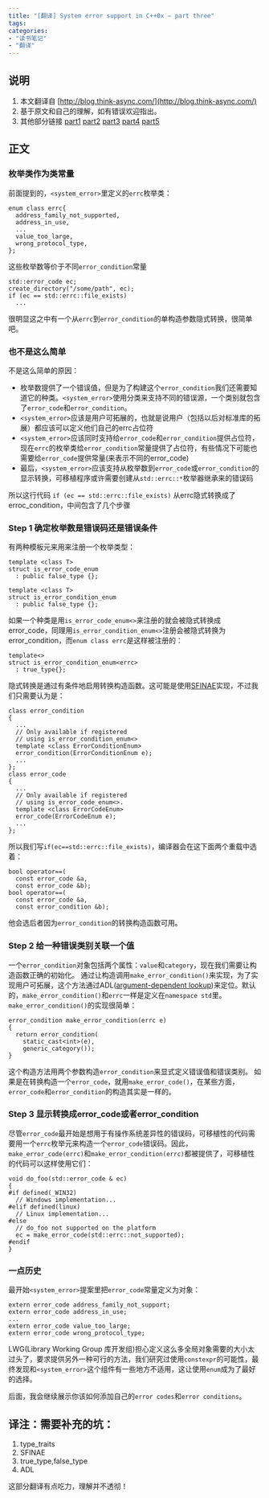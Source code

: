 ```yaml
---
title: "[翻译] System error support in C++0x – part three"
tags: 
categories: 
- "读书笔记"
- "翻译"
---
```


## 说明
1. 本文翻译自 [http://blog.think-async.com/](http://blog.think-async.com/)
2. 基于原文和自己的理解，如有错误欢迎指出。
3. 其他部分链接
[part1](https://blog.eluvk.cn/?p=258) [part2](https://blog.eluvk.cn/?p=262) [part3](https://blog.eluvk.cn/?p=264) [part4](https://blog.eluvk.cn/?p=266) [part5](https://blog.eluvk.cn/?p=267)

## 正文
### 枚举类作为类常量
前面提到的，`<system_error>`里定义的`errc`枚举类：
```
enum class errc{
  address_family_not_supported,
  address_in_use,
  ...
  value_too_large,
  wrong_protocol_type,
};
```
这些枚举数等价于不同`error_condition`常量
```
std::error_code ec;
create_directory("/some/path", ec);
if (ec == std::errc::file_exists)
  ...
```
很明显这之中有一个从`errc`到`error_condition`的单构造参数隐式转换，很简单吧。

### 也不是这么简单
不是这么简单的原因：
- 枚举数提供了一个错误值，但是为了构建这个`error_condition`我们还需要知道它的种类。`<system_error>`使用分类来支持不同的错误源，一个类别就包含了`error_code`和`error_condition`。
- `<system_error>`应该是用户可拓展的，也就是说用户（包括以后对标准库的拓展）都应该可以定义他们自己的errc占位符
- `<system_error>`应该同时支持给`error_code`和`error_condition`提供占位符，现在`errc`的枚举类给`error_condition`常量提供了占位符，有些情况下可能也需要给`error_code`提供常量(来表示不同的error_code)
- 最后，`<system_error>`应该支持从枚举数到`error_code`或`error_condition`的显示转换，可移植程序或许需要创建从`std::errc::*`枚举器继承来的错误码

所以这行代码
`if (ec == std::errc::file_exists)`
从errc隐式转换成了erroc_condition，中间包含了几个步骤

### Step 1 确定枚举数是错误码还是错误条件
有两种模板元来用来注册一个枚举类型：
```
template <class T>
struct is_error_code_enum
  : public false_type {};

template <class T>
struct is_error_condition_enum
  : public false_type {};
```
如果一个种类是用`is_error_code_enum<>`来注册的就会被隐式转换成error_code，同理用`is_error_condition_enum<>`注册会被隐式转换为error_condition，而`enum class errc`是这样被注册的：
```
template<>
struct is_error_condition_enum<errc>
  : true_type{};
```
隐式转换是通过有条件地启用转换构造函数。这可能是使用[SFINAE](https://en.wikipedia.org/wiki/Substitution_failure_is_not_an_error)实现，不过我们只需要认为是：
```
class error_condition
{
  ...
  // Only available if registered
  // using is_error_condition_enum<>
  template <class ErrorConditionEnum>
  error_condition(ErrorConditionEnum e);
  ...
};
class error_code
{
  ...
  // Only available if registered
  // using is_error_code_enum<>.
  template <class ErrorCodeEnum>
  error_code(ErrorCodeEnum e);
  ...
};
```
所以我们写`if(ec==std::errc::file_exists)`，编译器会在这下面两个重载中选着：
```
bool operator==(
  const error_code &a,
  const error_code &b);
bool operator==(
  const error_code &a,
  const error_condition &b);
```
他会选后者因为`error_condition`的转换构造函数可用。

### Step 2 给一种错误类别关联一个值
一个`error_condition`对象包括两个属性：`value`和`category`，现在我们需要让构造函数正确的初始化。
通过让构造调用`make_error_condition()`来实现，为了实现用户可拓展，这个方法通过ADL([argument-dependent lookup]())来定位。默认的，`make_error_condition()`和`errc`一样是定义在`namespace std`里。
`make_error_condition()`的实现很简单：
```
error_condition make_error_condition(errc e)
{
  return error_condition(
    static_cast<int>(e),
	generic_category());
}
```
这个构造方法用两个参数构造`error_condition`来显式定义错误值和错误类别。
如果是在转换构造一个`error_code`，就用`make_error_code()`，在某些方面，`error_code`和`error_condition`的构造其实是一样的。

### Step 3 显示转换成error_code或者error_condition
尽管`error_code`最开始是想用于有操作系统差异性的错误码，可移植性的代码需要用一个`errc`枚举元来构造一个`error_code`错误码。因此，`make_error_code(errc)`和`make_error_condition(errc)`都被提供了，可移植性的代码可以这样使用它们：
```
void do_foo(std::error_code & ec)
{
#if defined(_WIN32)
  // Windows implementation...
#elif defined(linux)
  // Linux implementation...
#else
  // do_foo not supported on the platform
  ec = make_error_code(std::errc::not_supported);
#endif
}
```

### 一点历史
最开始`<system_error>`提案里把`error_code`常量定义为对象：
```
extern error_code address_family_not_support;
extern error_code address_in_use;
...
extern error_code value_too_large;
extern error_code wrong_protocol_type;
```
LWG(Library Working Group 库开发组)担心定义这么多全局对象需要的大小太过头了，要求提供另外一种可行的方法，我们研究过使用`constexpr`的可能性，最终发现和`<system_error>`这个组件有一些地方不适用，这让使用`enum`成为了最好的选择。

后面，我会继续展示你该如何添加自己的`error codes`和`error conditions`。

## 译注：需要补充的坑：
1. type_traits
2. SFINAE
3. true_type,false_type
4. ADL

这部分翻译有点吃力，理解并不透彻！